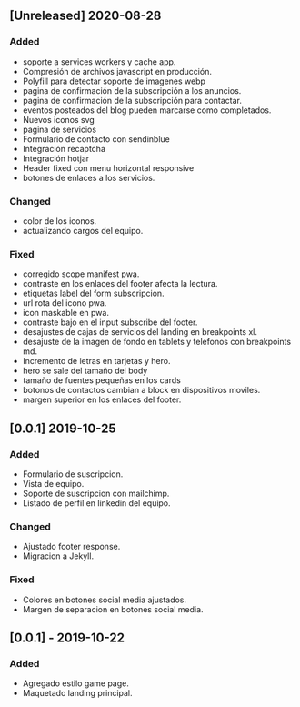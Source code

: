 ## [Unreleased] 2020-08-28

### Added

- soporte a services workers y cache app.
- Compresión de archivos javascript en producción.
- Polyfill para detectar soporte de imagenes webp
- pagina de confirmación de la subscripción a los anuncios.
- pagina de confirmación de la subscripción para contactar.
- eventos posteados del blog pueden marcarse como completados.
- Nuevos iconos svg
- pagina de servicios
- Formulario de contacto con sendinblue
- Integración recaptcha
- Integración hotjar
- Header fixed con menu horizontal responsive
- botones de enlaces a los servicios.

### Changed

- color de los iconos.
- actualizando cargos del equipo.

### Fixed

- corregido scope manifest pwa.
- contraste en los enlaces del footer afecta la lectura.
- etiquetas label del form subscripcion.
- url rota del icono pwa.
- icon maskable en pwa.
- contraste bajo en el input subscribe del footer.
- desajustes de cajas de servicios del landing en breakpoints xl.
- desajuste de la imagen de fondo en tablets y telefonos con breakpoints md.
- Incremento de letras en tarjetas y hero.
- hero se sale del tamaño del body
- tamaño de fuentes pequeñas en los cards
- botonos de contactos cambian a block en dispositivos moviles.
- margen superior en los enlaces del footer.

## [0.0.1] 2019-10-25
### Added
- Formulario de suscripcion.
- Vista de equipo.
- Soporte de suscripcion con mailchimp.
- Listado de perfil en linkedin del equipo.

### Changed
- Ajustado footer response.
- Migracion a Jekyll.

### Fixed
- Colores en botones social media ajustados.
- Margen de separacion en botones social media.

## [0.0.1] - 2019-10-22
### Added
- Agregado estilo game page.
- Maquetado landing principal.
